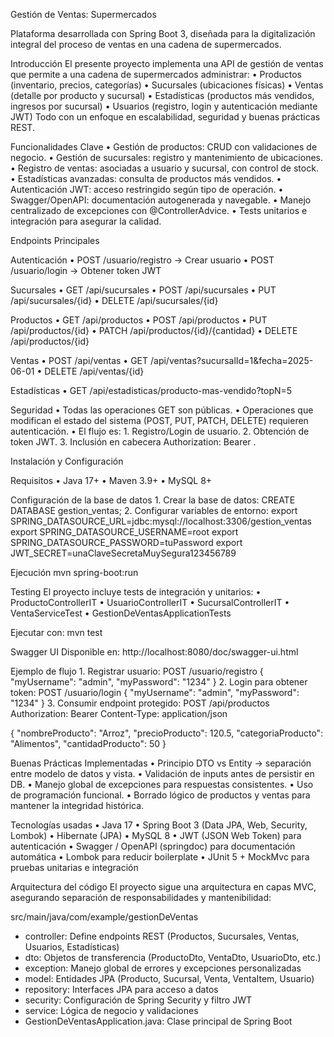 Gestión de Ventas: Supermercados

Plataforma desarrollada con Spring Boot 3, diseñada para la digitalización integral del proceso de ventas en una cadena de supermercados.

Introducción
El presente proyecto implementa una API de gestión de ventas que permite a una cadena de supermercados administrar:
    • Productos (inventario, precios, categorías)
    • Sucursales (ubicaciones físicas)
    • Ventas (detalle por producto y sucursal)
    • Estadísticas (productos más vendidos, ingresos por sucursal)
    • Usuarios (registro, login y autenticación mediante JWT)
Todo con un enfoque en escalabilidad, seguridad y buenas prácticas REST.

Funcionalidades Clave
    • Gestión de productos: CRUD con validaciones de negocio.
    • Gestión de sucursales: registro y mantenimiento de ubicaciones.
    • Registro de ventas: asociadas a usuario y sucursal, con control de stock.
    • Estadísticas avanzadas: consulta de productos más vendidos.
    • Autenticación JWT: acceso restringido según tipo de operación.
    • Swagger/OpenAPI: documentación autogenerada y navegable.
    • Manejo centralizado de excepciones con @ControllerAdvice.
    • Tests unitarios e integración para asegurar la calidad.


Endpoints Principales

Autenticación
    • POST /usuario/registro → Crear usuario
    • POST /usuario/login → Obtener token JWT

Sucursales
    • GET /api/sucursales
    • POST /api/sucursales
    • PUT /api/sucursales/{id}
    • DELETE /api/sucursales/{id}

Productos
    • GET /api/productos
    • POST /api/productos
    • PUT /api/productos/{id}
    • PATCH /api/productos/{id}/{cantidad}
    • DELETE /api/productos/{id}

Ventas
    • POST /api/ventas
    • GET /api/ventas?sucursalId=1&fecha=2025-06-01
    • DELETE /api/ventas/{id}

Estadísticas
    • GET /api/estadisticas/producto-mas-vendido?topN=5

Seguridad
    • Todas las operaciones GET son públicas.
    • Operaciones que modifican el estado del sistema (POST, PUT, PATCH, DELETE) requieren autenticación.
    • El flujo es:
        1. Registro/Login de usuario.
        2. Obtención de token JWT.
        3. Inclusión en cabecera Authorization: Bearer <token>.


Instalación y Configuración

Requisitos
    • Java 17+
    • Maven 3.9+
    • MySQL 8+

Configuración de la base de datos
    1. Crear la base de datos:
       CREATE DATABASE gestion_ventas;
    2. Configurar variables de entorno:
       export SPRING_DATASOURCE_URL=jdbc:mysql://localhost:3306/gestion_ventas
       export SPRING_DATASOURCE_USERNAME=root
       export SPRING_DATASOURCE_PASSWORD=tuPassword
       export JWT_SECRET=unaClaveSecretaMuySegura123456789

Ejecución
mvn spring-boot:run

Testing
El proyecto incluye tests de integración y unitarios:
    • ProductoControllerIT
    • UsuarioControllerIT
    • SucursalControllerIT
    • VentaServiceTest
    • GestionDeVentasApplicationTests

Ejecutar con:
mvn test

Swagger UI
Disponible en:
http://localhost:8080/doc/swagger-ui.html

Ejemplo de flujo
    1. Registrar usuario:
POST /usuario/registro
{
  "myUsername": "admin",
  "myPassword": "1234"
}
    2. Login para obtener token:
POST /usuario/login
{
  "myUsername": "admin",
  "myPassword": "1234"
}
    3. Consumir endpoint protegido:
POST /api/productos
Authorization: Bearer <token>
Content-Type: application/json

{
  "nombreProducto": "Arroz",
  "precioProducto": 120.5,
  "categoriaProducto": "Alimentos",
  "cantidadProducto": 50
}


Buenas Prácticas Implementadas
    • Principio DTO vs Entity → separación entre modelo de datos y vista.
    • Validación de inputs antes de persistir en DB.
    • Manejo global de excepciones para respuestas consistentes.
    • Uso de programación funcional.
    • Borrado lógico de productos y ventas para mantener la integridad histórica.


Tecnologías usadas
    • Java 17
    • Spring Boot 3 (Data JPA, Web, Security, Lombok)
    • Hibernate (JPA)
    • MySQL 8
    • JWT (JSON Web Token) para autenticación
    • Swagger / OpenAPI (springdoc) para documentación automática
    • Lombok para reducir boilerplate
    • JUnit 5 + MockMvc para pruebas unitarias e integración


Arquitectura del código
El proyecto sigue una arquitectura en capas MVC, asegurando separación de responsabilidades y mantenibilidad:

src/main/java/com/example/gestionDeVentas
- controller:	     Define endpoints REST (Productos, Sucursales, Ventas, Usuarios, Estadísticas)
- dto: 		     Objetos de transferencia (ProductoDto, VentaDto, UsuarioDto, etc.)
- exception:       Manejo global de errores y excepciones personalizadas
- model:           Entidades JPA (Producto, Sucursal, Venta, VentaItem, Usuario)
- repository:      Interfaces JPA para acceso a datos
- security:        Configuración de Spring Security y filtro JWT
- service:         Lógica de negocio y validaciones
- GestionDeVentasApplication.java: Clase principal de Spring Boot
